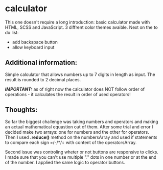 # calculator
This one doesn't require a long introduction: basic calculator made with HTML, SCSS and JavaScript. 
3 diffrent color themes avaible.
Next on the to do list:
- add backspace button
- allow keyboard input

## Additional information:
Simple calculator that allows numbers up to 7 digits in length as input. The result is rounded to 2 decimal places. 


***IMPORTANT:*** as of right now the calculator does NOT follow order of operations - it calculates the result in order of used operators!

## Thoughts:
So far the biggest challenge was taking numbers and operators and making an actual mathematical equastion out of them.
After some trial and error I decided make two arrays: one for numbers and the other for operators.
Then I used **.reduce()** method on the numbersArray and used if statements to compare each sign =/-/*/÷ with content of the operatorsArray. 

Second issue was controling wheter or not buttons are responsive to clicks.
I made sure that you can't use multiple "." dots in one number or at the end of the number. I applied the same logic to operator buttons.
